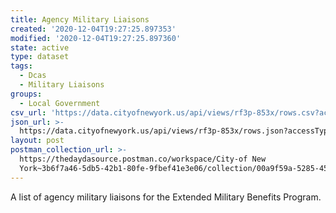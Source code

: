 ```yaml
---
title: Agency Military Liaisons
created: '2020-12-04T19:27:25.897353'
modified: '2020-12-04T19:27:25.897360'
state: active
type: dataset
tags:
  - Dcas
  - Military Liaisons
groups:
  - Local Government
csv_url: 'https://data.cityofnewyork.us/api/views/rf3p-853x/rows.csv?accessType=DOWNLOAD'
json_url: >-
  https://data.cityofnewyork.us/api/views/rf3p-853x/rows.json?accessType=DOWNLOAD
layout: post
postman_collection_url: >-
  https://thedaydasource.postman.co/workspace/City-of New
  York~3b6f7a46-5db5-42b1-80fe-9fbef41e3e06/collection/00a9f59a-5285-45cc-99a1-99181838261b
---
```

A list of agency military liaisons for the Extended Military Benefits Program.
